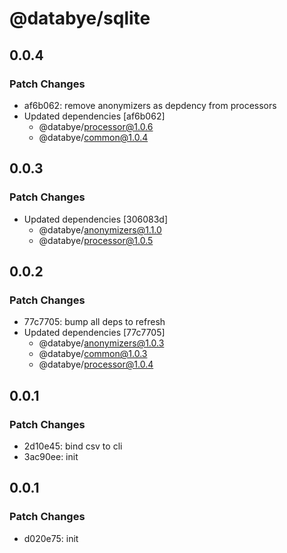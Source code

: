 # @databye/sqlite

## 0.0.4

### Patch Changes

- af6b062: remove anonymizers as depdency from processors
- Updated dependencies [af6b062]
  - @databye/processor@1.0.6
  - @databye/common@1.0.4

## 0.0.3

### Patch Changes

- Updated dependencies [306083d]
  - @databye/anonymizers@1.1.0
  - @databye/processor@1.0.5

## 0.0.2

### Patch Changes

- 77c7705: bump all deps to refresh
- Updated dependencies [77c7705]
  - @databye/anonymizers@1.0.3
  - @databye/common@1.0.3
  - @databye/processor@1.0.4

## 0.0.1

### Patch Changes

- 2d10e45: bind csv to cli
- 3ac90ee: init

## 0.0.1

### Patch Changes

- d020e75: init

